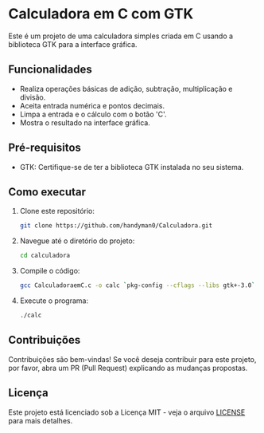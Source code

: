 # Calculadora em C com GTK

Este é um projeto de uma calculadora simples criada em C usando a biblioteca GTK para a interface gráfica.

## Funcionalidades

- Realiza operações básicas de adição, subtração, multiplicação e divisão.
- Aceita entrada numérica e pontos decimais.
- Limpa a entrada e o cálculo com o botão 'C'.
- Mostra o resultado na interface gráfica.

## Pré-requisitos

- GTK: Certifique-se de ter a biblioteca GTK instalada no seu sistema.

## Como executar

1. Clone este repositório:

   ```bash
   git clone https://github.com/handyman0/Calculadora.git
   ```

2. Navegue até o diretório do projeto:

   ```bash
   cd calculadora
   ```

3. Compile o código:

   ```bash
   gcc CalculadoraemC.c -o calc `pkg-config --cflags --libs gtk+-3.0`
   ```

4. Execute o programa:

   ```bash
   ./calc
   ```

## Contribuições

Contribuições são bem-vindas! Se você deseja contribuir para este projeto, por favor, abra um PR (Pull Request) explicando as mudanças propostas.

## Licença

Este projeto está licenciado sob a Licença MIT - veja o arquivo [LICENSE](LICENSE) para mais detalhes.
```
